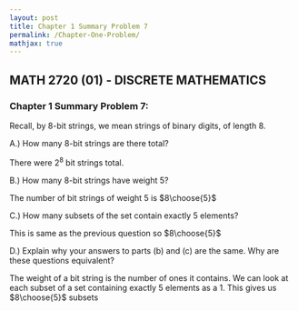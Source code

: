 ```yaml
---
layout: post
title: Chapter 1 Summary Problem 7
permalink: /Chapter-One-Problem/
mathjax: true
---
```


## MATH 2720 (01) - DISCRETE MATHEMATICS

### Chapter 1 Summary Problem 7:

Recall, by 8-bit strings, we mean strings of binary digits, of length 8.

A.) How many 8-bit strings are there total?

There were $2^8$ bit strings total.

B.) How many 8-bit strings have weight 5?

The number of bit strings of weight 5 is $8\choose{5}$

C.) How many subsets of the set contain exactly 5 elements?

This is same as the previous question so $8\choose{5}$

D.) Explain why your answers to parts (b) and (c) are the same. Why are these questions equivalent?

The weight of a bit string is the number of ones it contains. We can look at each subset of a set containing exactly 5 elements as a 1. This gives us $8\choose{5}$ subsets
